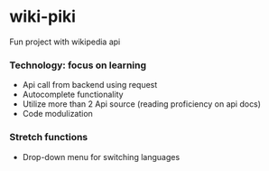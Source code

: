 # wiki-piki
Fun project with wikipedia api 

### Technology: focus on learning 
+ Api call from backend using request
+ Autocomplete functionality
+ Utilize more than 2 Api source (reading proficiency on api docs)
+ Code modulization

### Stretch functions 
+ Drop-down menu for switching languages 

